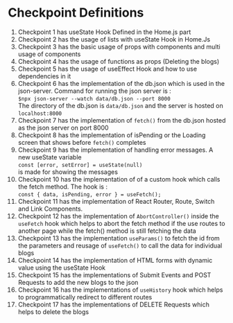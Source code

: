 # Checkpoint Definitions
<ol>
  <li> Checkpoint 1 has useState Hook Defined in the Home.js part </li>
  <li> Checkpoint 2 has the usage of lists with useState Hook in Home.Js</li>
  <li> Checkpoint 3 has the basic usage of props with components and multi usage of components</li>
  <li> Checkpoint 4 has the usage of functions as props (Deleting the blogs)</li>
  <li> Checkpoint 5 has the usage of useEffect Hook and how to use dependencies in it</li>
  <li> Checkpoint 6 has the implementation of the db.json which is used in the json-server. Command for running the json server is : <br><code>$npx json-server --watch data/db.json --port 8000</code><br> The directory of the db.json is <code>data/db.json</code> and the server is hosted on <code>localhost:8000</code></li>
  <li> Checkpoint 7 has the implementation of <code>fetch()</code> from the db.json hosted as the json server on port 8000</li>
  <li> Checkpoint 8 has the implementation of isPending or the Loading screen that shows before <code>fetch()</code> completes</li>
  <li> Checkpoint 9 has the implementation of handling error messages. A new useState variable <br><code>const [error, setError] = useState(null)</code><br> is made for showing the messages</li>
  <li> Checkpoint 10 has the implementation of of a custom hook which calls the fetch method. The hook is : <br><code>const { data, isPending, error } = useFetch(<url>);</code></li>
  <li> Checkpoint 11 has the implementation of React Router, Route, Switch and Link Components. </li>
  <li> Checkpoint 12 has the implementation of <code>AbortController()</code> inside the <code>useFetch</code> hook which helps to abort the fetch method if the use routes to another page while the fetch() method is still fetching the data </li>
  <li> Checkpoint 13 has the implementation <code>useParams()</code> to fetch the id from the parameters and reusage of <code>useFetch()</code> to call the data for individual blogs </li>
  <li> Checkpoint 14 has the implementation of HTML forms with dynamic value using the useState Hook </li>
  <li> Checkpoint 15 has the implementations of Submit Events and POST Requests to add the new blogs to the json </li>
  <li> Checkpoint 16 has the implementations of <code>useHistory</code> hook which helps to programmatically redirect to different routes</li>
  <li> Checkpoint 17 has the implementations of DELETE Requests which helps to delete the blogs </li>
</ol>
